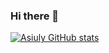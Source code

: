### Hi there 👋

[![Asiuly GitHub stats](https://github-readme-stats.vercel.app/api?username=Asiuly)](https://github.com/Asiuly/github-readme-stats)
<!--
**Asiuly/Asiuly** is a ✨ _special_ ✨ repository because its `README.md` (this file) appears on your GitHub profile.

Here are some ideas to get you started:

- 🔭 I’m currently working on ...
- 🌱 I’m currently learning ...
- 👯 I’m looking to collaborate on ...
- 🤔 I’m looking for help with ...
- 💬 Ask me about ...
- 📫 How to reach me: ...
- 😄 Pronouns: ...
- ⚡ Fun fact: ...
-->
